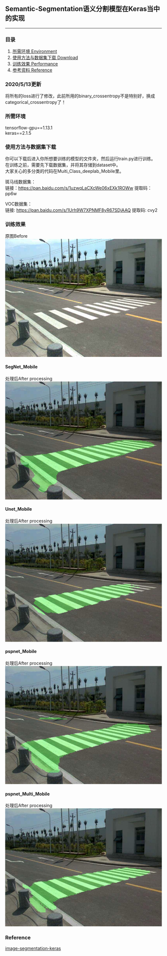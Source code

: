 ## Semantic-Segmentation语义分割模型在Keras当中的实现
---

### 目录
1. [所需环境 Environment](#所需环境)
2. [使用方法与数据集下载 Download](#使用方法与数据集下载)
3. [训练效果 Performance](#训练效果)
4. [参考资料 Reference](#Reference)

### 2020/5/13更新
将所有的loss进行了修改，此前所用的binary_crossentropy不是特别好，换成categorical_crossentropy了！

### 所需环境
tensorflow-gpu==1.13.1  
keras==2.1.5  

### 使用方法与数据集下载
你可以下载后进入你所想要训练的模型的文件夹，然后运行train.py进行训练。  
在训练之前，需要先下载数据集，并将其存储到dataset中。  
大家关心的多分类的代码在Muiti_Class_deeplab_Mobile里。  

斑马线数据集：  
链接：https://pan.baidu.com/s/1uzwqLaCXcWe06xEXk1ROWw 提取码：pp6w   

VOC数据集：  
链接: https://pan.baidu.com/s/1Urh9W7XPNMF8yR67SDjAAQ 提取码: cvy2

### 训练效果
原图Before
![原图Before](/SegNet_Mobile/img/timg.jpg)  
#### SegNet_Mobile
处理后After processing
![处理后After processing](/SegNet_Mobile/img_out/timg.jpg)  
#### Unet_Mobile
处理后After processing
![处理后After processing](/Unet_Mobile/img_out/timg.jpg)  
#### pspnet_Mobile
处理后After processing
![处理后After processing](/pspnet_Mobile/img_out/timg.jpg)  
#### pspnet_Multi_Mobile
处理后After processing
![处理后After processing](/pspnet_Multi_Mobile/img_out/timg.jpg)  

### Reference
[image-segmentation-keras](https://github.com/divamgupta/image-segmentation-keras)  
